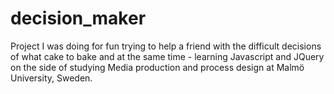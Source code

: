 # decision_maker

Project I was doing for fun trying to help a friend with the difficult decisions of what cake to bake and at the same time -
learning Javascript and JQuery on the side of studying Media production and process design at Malmö University, Sweden.
